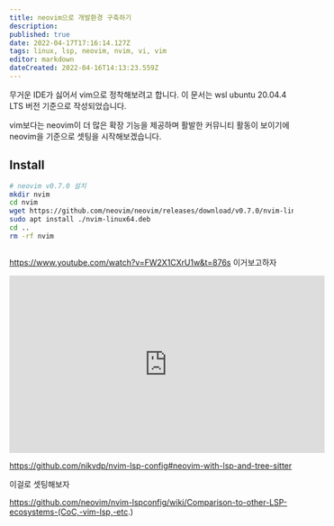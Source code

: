 ```yaml
---
title: neovim으로 개발환경 구축하기
description: 
published: true
date: 2022-04-17T17:16:14.127Z
tags: linux, lsp, neovim, nvim, vi, vim
editor: markdown
dateCreated: 2022-04-16T14:13:23.559Z
---
```


무거운 IDE가 싫어서 vim으로 정착해보려고 합니다. 이 문서는 wsl ubuntu 20.04.4 LTS 버전 기준으로 작성되었습니다.

vim보다는 neovim이 더 많은 확장 기능을 제공하며 활발한 커뮤니티 활동이 보이기에 neovim을 기준으로 셋팅을 시작해보겠습니다.

## Install
```bash
# neovim v0.7.0 설치
mkdir nvim
cd nvim
wget https://github.com/neovim/neovim/releases/download/v0.7.0/nvim-linux64.deb
sudo apt install ./nvim-linux64.deb
cd ..
rm -rf nvim



```

https://www.youtube.com/watch?v=FW2X1CXrU1w&t=876s 이거보고하자

<iframe width="560" height="315" src="https://www.youtube.com/embed/FW2X1CXrU1w" title="YouTube video player" frameborder="0" allow="accelerometer; autoplay; clipboard-write; encrypted-media; gyroscope; picture-in-picture" allowfullscreen></iframe>


https://github.com/nikvdp/nvim-lsp-config#neovim-with-lsp-and-tree-sitter

이걸로 셋팅해보자


https://github.com/neovim/nvim-lspconfig/wiki/Comparison-to-other-LSP-ecosystems-(CoC,-vim-lsp,-etc.)